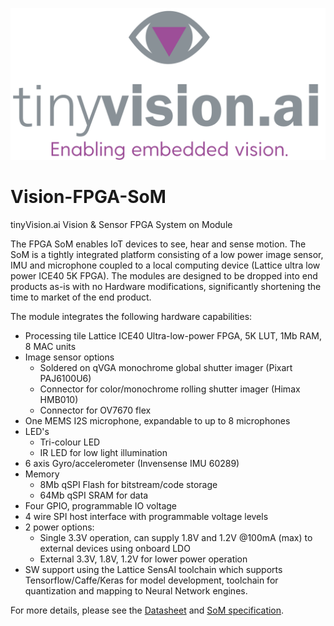 ![tinyVision.ai Inc.](./resources/images/TVAI-FINAL-01-tight.png)
# Vision-FPGA-SoM

tinyVision.ai Vision &amp; Sensor FPGA System on Module

The FPGA SoM enables IoT devices to see, hear and sense motion. The SoM is a tightly integrated platform consisting of a low power image sensor, IMU and microphone coupled to a local computing device (Lattice ultra low power ICE40 5K FPGA). The modules are designed to be dropped into end products as-is with no Hardware modifications, significantly shortening the time to market of the end product.


The module integrates the following hardware capabilities:

- Processing tile	Lattice ICE40 Ultra-low-power FPGA, 5K LUT, 1Mb RAM, 8 MAC units
- Image sensor options
  - Soldered on qVGA monochrome global shutter imager (Pixart PAJ6100U6)
  - Connector for color/monochrome rolling shutter imager (Himax HMB010)
  - Connector for OV7670 flex
- One MEMS I2S microphone, expandable to up to 8 microphones
- LED's
  - Tri-colour LED
  - IR LED for low light illumination
- 6 axis Gyro/accelerometer (Invensense IMU 60289)
- Memory
  - 8Mb qSPI Flash for bitstream/code storage
  - 64Mb qSPI SRAM for data
- Four GPIO, programmable IO voltage
- 4 wire SPI host interface with programmable voltage levels
- 2 power options:
  - Single 3.3V operation, can supply 1.8V and 1.2V @100mA (max) to external devices using onboard LDO
  - External 3.3V, 1.8V, 1.2V for lower power operation
- SW support	using the Lattice SensAI toolchain which supports Tensorflow/Caffe/Keras for model development, toolchain for quantization and mapping to Neural Network engines.

For more details, please see the [Datasheet](./Sensor_FPGA_SoM_Datasheet_2.0.pdf) and [SoM specification](SoM/README.md).
